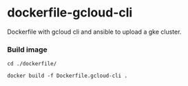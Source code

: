 # dockerfile-gcloud-cli
Dockerfile with gcloud cli and ansible to upload a gke cluster.

### Build image
```
cd ./dockerfile/
```
```
docker build -f Dockerfile.gcloud-cli .
```
